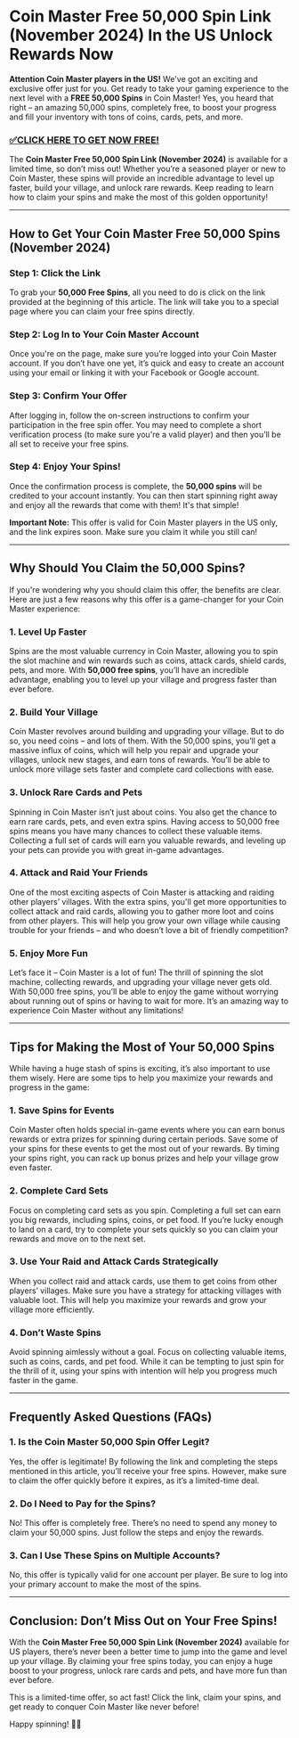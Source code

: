 # Coin Master Free 50,000 Spin Link (November 2024) In the US Unlock Rewards Now

**Attention Coin Master players in the US!** We've got an exciting and exclusive offer just for you. Get ready to take your gaming experience to the next level with a **FREE 50,000 Spins** in Coin Master! Yes, you heard that right – an amazing 50,000 spins, completely free, to boost your progress and fill your inventory with tons of coins, cards, pets, and more.

### [✅CLICK HERE TO GET NOW FREE!](https://edris2025.github.io/spins/)

The **Coin Master Free 50,000 Spin Link (November 2024)** is available for a limited time, so don’t miss out! Whether you’re a seasoned player or new to Coin Master, these spins will provide an incredible advantage to level up faster, build your village, and unlock rare rewards. Keep reading to learn how to claim your spins and make the most of this golden opportunity!

---

## How to Get Your Coin Master Free 50,000 Spins (November 2024)

### Step 1: Click the Link
To grab your **50,000 Free Spins**, all you need to do is click on the link provided at the beginning of this article. The link will take you to a special page where you can claim your free spins directly.

### Step 2: Log In to Your Coin Master Account
Once you're on the page, make sure you’re logged into your Coin Master account. If you don’t have one yet, it’s quick and easy to create an account using your email or linking it with your Facebook or Google account.

### Step 3: Confirm Your Offer
After logging in, follow the on-screen instructions to confirm your participation in the free spin offer. You may need to complete a short verification process (to make sure you're a valid player) and then you’ll be all set to receive your free spins.

### Step 4: Enjoy Your Spins!
Once the confirmation process is complete, the **50,000 spins** will be credited to your account instantly. You can then start spinning right away and enjoy all the rewards that come with them! It's that simple!

**Important Note:** This offer is valid for Coin Master players in the US only, and the link expires soon. Make sure you claim it while you still can!

---

## Why Should You Claim the 50,000 Spins?

If you're wondering why you should claim this offer, the benefits are clear. Here are just a few reasons why this offer is a game-changer for your Coin Master experience:

### 1. **Level Up Faster**
Spins are the most valuable currency in Coin Master, allowing you to spin the slot machine and win rewards such as coins, attack cards, shield cards, pets, and more. With **50,000 free spins**, you’ll have an incredible advantage, enabling you to level up your village and progress faster than ever before.

### 2. **Build Your Village**
Coin Master revolves around building and upgrading your village. But to do so, you need coins – and lots of them. With the 50,000 spins, you’ll get a massive influx of coins, which will help you repair and upgrade your villages, unlock new stages, and earn tons of rewards. You’ll be able to unlock more village sets faster and complete card collections with ease.

### 3. **Unlock Rare Cards and Pets**
Spinning in Coin Master isn’t just about coins. You also get the chance to earn rare cards, pets, and even extra spins. Having access to 50,000 free spins means you have many chances to collect these valuable items. Collecting a full set of cards will earn you valuable rewards, and leveling up your pets can provide you with great in-game advantages.

### 4. **Attack and Raid Your Friends**
One of the most exciting aspects of Coin Master is attacking and raiding other players’ villages. With the extra spins, you'll get more opportunities to collect attack and raid cards, allowing you to gather more loot and coins from other players. This will help you grow your own village while causing trouble for your friends – and who doesn’t love a bit of friendly competition?

### 5. **Enjoy More Fun**
Let’s face it – Coin Master is a lot of fun! The thrill of spinning the slot machine, collecting rewards, and upgrading your village never gets old. With 50,000 free spins, you’ll be able to enjoy the game without worrying about running out of spins or having to wait for more. It’s an amazing way to experience Coin Master without any limitations!

---

## Tips for Making the Most of Your 50,000 Spins

While having a huge stash of spins is exciting, it’s also important to use them wisely. Here are some tips to help you maximize your rewards and progress in the game:

### 1. **Save Spins for Events**
Coin Master often holds special in-game events where you can earn bonus rewards or extra prizes for spinning during certain periods. Save some of your spins for these events to get the most out of your rewards. By timing your spins right, you can rack up bonus prizes and help your village grow even faster.

### 2. **Complete Card Sets**
Focus on completing card sets as you spin. Completing a full set can earn you big rewards, including spins, coins, or pet food. If you’re lucky enough to land on a card, try to complete your sets quickly so you can claim your rewards and move on to the next set.

### 3. **Use Your Raid and Attack Cards Strategically**
When you collect raid and attack cards, use them to get coins from other players’ villages. Make sure you have a strategy for attacking villages with valuable loot. This will help you maximize your rewards and grow your village more efficiently.

### 4. **Don’t Waste Spins**
Avoid spinning aimlessly without a goal. Focus on collecting valuable items, such as coins, cards, and pet food. While it can be tempting to just spin for the thrill of it, using your spins with intention will help you progress much faster in the game.

---

## Frequently Asked Questions (FAQs)

### 1. **Is the Coin Master 50,000 Spin Offer Legit?**
Yes, the offer is legitimate! By following the link and completing the steps mentioned in this article, you’ll receive your free spins. However, make sure to claim the offer quickly before it expires, as it’s a limited-time deal.

### 2. **Do I Need to Pay for the Spins?**
No! This offer is completely free. There’s no need to spend any money to claim your 50,000 spins. Just follow the steps and enjoy the rewards.

### 3. **Can I Use These Spins on Multiple Accounts?**
No, this offer is typically valid for one account per player. Be sure to log into your primary account to make the most of the spins.

---

## Conclusion: Don’t Miss Out on Your Free Spins!

With the **Coin Master Free 50,000 Spin Link (November 2024)** available for US players, there’s never been a better time to jump into the game and level up your village. By claiming your free spins today, you can enjoy a huge boost to your progress, unlock rare cards and pets, and have more fun than ever before.

This is a limited-time offer, so act fast! Click the link, claim your spins, and get ready to conquer Coin Master like never before!

Happy spinning! 🎰✨

